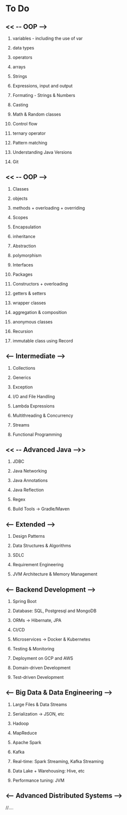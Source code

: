 # To Do

## << -- OOP -->

1. variables - including the use of var

2. data types

3. operators

4. arrays

5. Strings

6. Expressions, input and output

7. Formating - Strings & Numbers

8. Casting

9. Math & Random classes

10. Control flow

11. ternary operator

12. Pattern matching

13. Understanding Java Versions

14. Git

## << -- OOP -->

1. Classes

2. objects

3. methods + overloading + overriding

4. Scopes

5. Encapsulation

6. inheritance

7. Abstraction

8. polymorphism

9. Interfaces

10. Packages

11. Constructors + overloading

12. getters & setters

13. wrapper classes

14. aggregation & composition

15. anonymous classes

16. Recursion

17. immutable class using Record

## <-- Intermediate -->

1. Collections

2. Generics

3. Exception

4. I/O and File Handling

5. Lambda Expressions

6. Multithreading & Concurrency

7. Streams

8. Functional Programming

## << -- Advanced Java -->>

1. JDBC

2. Java Networking

3. Java Annotations

4. Java Reflection

5. Regex

6. Build Tools -> Gradle/Maven

## <-- Extended -->

1. Design Patterns

2. Data Structures & Algorithms

3. SDLC

4. Requirement Engineering

5. JVM Architecture & Memory Management

## <-- Backend Development -->

1. Spring Boot

2. Database: SQL, Postgresql and MongoDB

3. ORMs -> Hibernate, JPA

4. CI/CD

5. Microservices -> Docker & Kubernetes

6. Testing & Monitoring

7. Deployment on GCP and AWS

8. Domain-driven Development

9. Test-driven Development

## <-- Big Data & Data Engineering -->

1. Large Files & Data Streams

2. Serialization -> JSON, etc

3. Hadoop

4. MapReduce

5. Apache Spark

6. Kafka

7. Real-time: Spark Streaming, Kafka Streaming

8. Data Lake + Warehousing: Hive, etc

9. Performance tuning: JVM

## <-- Advanced Distributed Systems -->

//....

